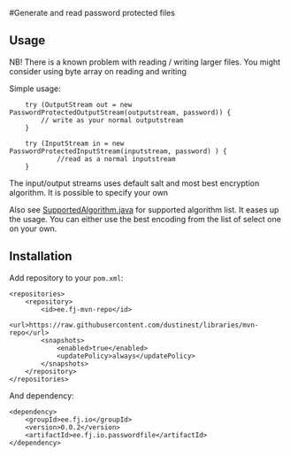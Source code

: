 #Generate and read password protected files

## Usage

NB! There is a known problem with reading / writing larger files. You might consider using byte array on reading and writing

Simple usage:

		try (OutputStream out = new PasswordProtectedOutputStream(outputstream, password)) {
			// write as your normal outputstream
		}

		try (InputStream in = new PasswordProtectedInputStream(inputstream, password) ) {
				//read as a normal inputstream
		}

The input/output streams uses default salt and most best encryption algorithm. It is possible to specify your own

Also see [SupportedAlgorithm.java](src/main/java/ee/fj/io/passwordfile/SupportedAlgorithm.java) for supported algorithm list. It eases up the usage. You can either use the best encoding from the list of select one on your own.

## Installation
Add repository to your ``pom.xml``:

	<repositories>
		<repository>
			<id>ee.fj-mvn-repo</id>
			<url>https://raw.githubusercontent.com/dustinest/libraries/mvn-repo</url>
			<snapshots>
				<enabled>true</enabled>
				<updatePolicy>always</updatePolicy>
			</snapshots>
		</repository>
	</repositories>

And dependency:

	<dependency>
		<groupId>ee.fj.io</groupId>
		<version>0.0.2</version>
		<artifactId>ee.fj.io.passwordfile</artifactId>
	</dependency>
